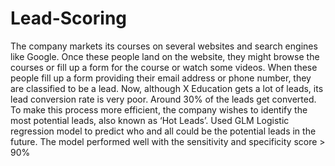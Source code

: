 # Lead-Scoring
The company markets its courses on several websites and search engines like Google.
Once these people land on the website, they might browse the courses or fill up a form for the course or watch some videos.
When these people fill up a form providing their email address or phone number, they are classified to be a lead. 
Now, although X Education gets a lot of leads, its lead conversion rate is very poor.
Around 30% of the leads get converted. To make this process more efficient, the company wishes to identify the most potential leads, also known as ‘Hot Leads’.
Used GLM Logistic regression model to predict who and all could be the potential leads in the future.
The model performed well with the sensitivity and specificity score > 90%
